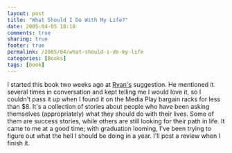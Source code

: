 ```yaml
---
layout: post
title: "What Should I Do With My Life?"
date: 2005-04-05 18:18
comments: true
sharing: true
footer: true
permalink: /2005/04/what-should-i-do-my-life
categories: [Books]
tags: [book]
---
```

I started this book two weeks ago at <a href="http://www.ryandoherty.net/">Ryan's</a> suggestion.  He mentioned it several times in conversation and kept telling me I would love it, so I couldn't pass it up when I found it on the Media Play bargain racks for less than $8.  It's a collection of stories about people who have been asking themselves (appropriately) what they should do with their lives.  Some of them are success stories, while others are still looking for their path in life.  It came to me at a good time; with graduation looming, I've been trying to figure out what the hell I should be doing in a year.  I'll post a review when I finish it.
